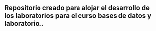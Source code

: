 ## Repositorio creado para alojar el desarrollo de los laboratorios para el curso bases de datos y laboratorio..
